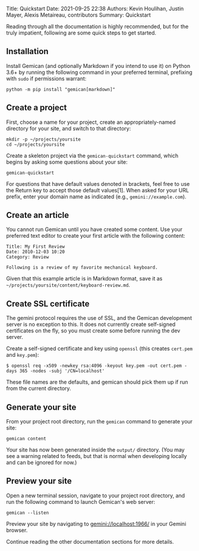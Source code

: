 Title: Quickstart
Date: 2021-09-25 22:38
Authors: Kevin Houlihan, Justin Mayer, Alexis Metaireau, contributors
Summary: Quickstart

Reading through all the documentation is highly recommended, but for the
truly impatient, following are some quick steps to get started.

## Installation

Install Gemican (and optionally Markdown if you intend to use it) on
Python 3.6+ by running the following command in your preferred terminal,
prefixing with `sudo` if permissions warrant:

    python -m pip install "gemican[markdown]"

## Create a project

First, choose a name for your project, create an appropriately-named
directory for your site, and switch to that directory:

    mkdir -p ~/projects/yoursite
    cd ~/projects/yoursite

Create a skeleton project via the `gemican-quickstart` command, which
begins by asking some questions about your site:

    gemican-quickstart

For questions that have default values denoted in brackets, feel free to
use the Return key to accept those default values[1]. When asked for
your URL prefix, enter your domain name as indicated (e.g.,
`gemini://example.com`).

## Create an article

You cannot run Gemican until you have created some content. Use your
preferred text editor to create your first article with the following
content:

    Title: My First Review
    Date: 2010-12-03 10:20
    Category: Review

    Following is a review of my favorite mechanical keyboard.

Given that this example article is in Markdown format, save it as
`~/projects/yoursite/content/keyboard-review.md`.

## Create SSL certificate

The gemini protocol requires the use of SSL, and the Gemican development server is no exception to this. It does not currently create self-signed certificates on the fly, so you must create some before running the dev server.

Create a self-signed certificate and key using `openssl` (this
creates `cert.pem` and `key.pem`):

    $ openssl req -x509 -newkey rsa:4096 -keyout key.pem -out cert.pem -days 365 -nodes -subj '/CN=localhost'

These file names are the defaults, and gemican should pick them up if run from the current directory.

## Generate your site

From your project root directory, run the `gemican` command to generate
your site:

    gemican content

Your site has now been generated inside the `output/` directory. (You
may see a warning related to feeds, but that is normal when developing
locally and can be ignored for now.)

## Preview your site

Open a new terminal session, navigate to your project root directory,
and run the following command to launch Gemican's web server:

    gemican --listen

Preview your site by navigating to <gemini://localhost:1966/> in your
Gemini browser.

Continue reading the other documentation sections for more details.
